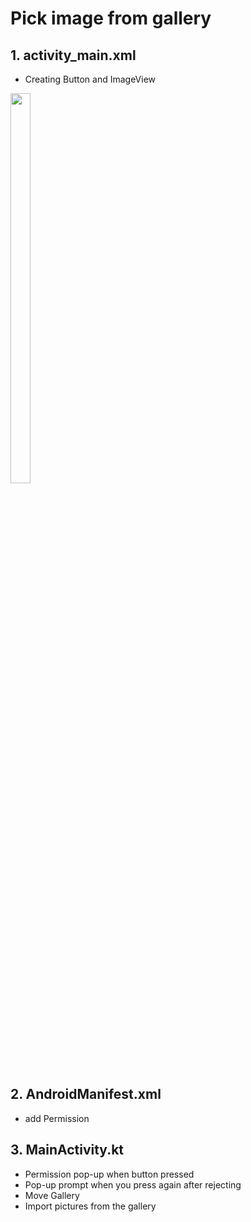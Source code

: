 # Pick image from gallery

## 1. activity_main.xml
- Creating Button and ImageView  
<img src="https://user-images.githubusercontent.com/72978589/184101314-790426ee-11ba-41ec-bd70-65686ae94766.jpg" width="25%" height="40%">    

## 2. AndroidManifest.xml  
- add Permission  
## 3. MainActivity.kt  
- Permission pop-up when button pressed
- Pop-up prompt when you press again after rejecting
- Move Gallery
- Import pictures from the gallery

